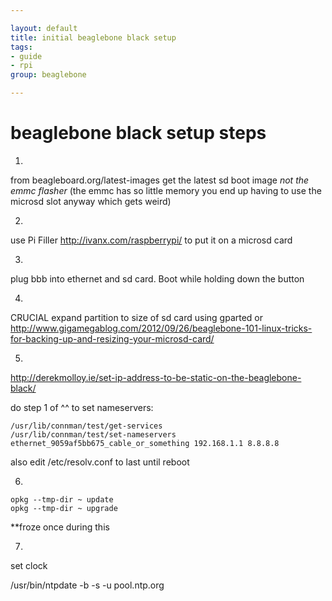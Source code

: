```yaml
---

layout: default
title: initial beaglebone black setup
tags:
- guide
- rpi
group: beaglebone

---
```


#	beaglebone black setup steps

1.	

from beagleboard.org/latest-images get the latest sd boot image *not the emmc flasher* (the emmc has so little memory you end up having to use the microsd slot anyway which gets weird)

2.

use Pi Filler http://ivanx.com/raspberrypi/ to put it on a microsd card

3.

plug bbb into ethernet and sd card. Boot while holding down the button 

4.

CRUCIAL expand partition to size of sd card using gparted or http://www.gigamegablog.com/2012/09/26/beaglebone-101-linux-tricks-for-backing-up-and-resizing-your-microsd-card/

5.

http://derekmolloy.ie/set-ip-address-to-be-static-on-the-beaglebone-black/

do step 1 of ^^ to set nameservers:

	/usr/lib/connman/test/get-services
	/usr/lib/connman/test/set-nameservers ethernet_9059af5bb675_cable_or_something 192.168.1.1 8.8.8.8

also edit /etc/resolv.conf to last until reboot

6.

	opkg --tmp-dir ~ update
	opkg --tmp-dir ~ upgrade

**froze once during this

7.

set clock

/usr/bin/ntpdate -b -s -u pool.ntp.org